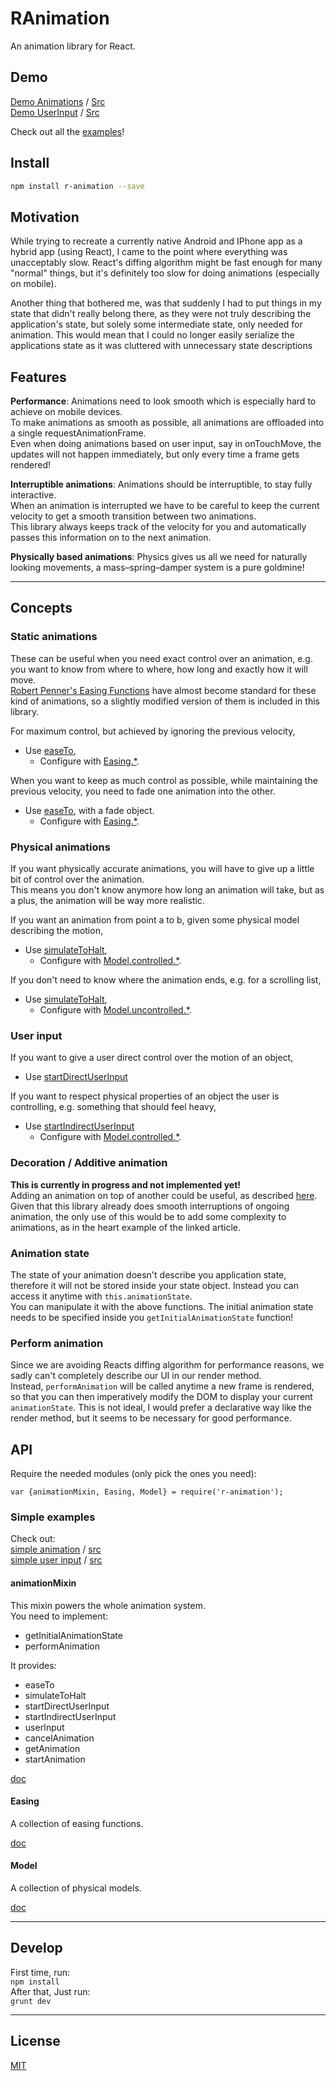 # RAnimation

An animation library for React.

## Demo

[Demo Animations](https://rawgit.com/Zinggi/RAnimation/master/DemoExample.html) / [Src](examples/DemoExample.jsx)  
[Demo UserInput](https://rawgit.com/Zinggi/RAnimation/master/UserInput.html) / [Src](examples/UserInput.jsx)  

Check out all the [examples](examples)!

## Install

```sh
npm install r-animation --save
```

## Motivation

While trying to recreate a currently native Android and IPhone app as a hybrid app (using React),
I came to the point where everything was unacceptably slow.
React's diffing algorithm might be fast enough for many "normal" things, but it's definitely too slow for doing animations (especially on mobile).

Another thing that bothered me, was that suddenly I had to put things in my state that didn't really belong there, as they were not truly describing the application's state, but solely some intermediate state, only needed for animation. This would mean that I could no longer easily serialize the applications state as it was cluttered with unnecessary state descriptions

## Features

**Performance**: Animations need to look smooth which is especially hard to achieve on mobile devices.  
To make animations as smooth as possible, all animations are offloaded into a single requestAnimationFrame.  
Even when doing animations based on user input, say in onTouchMove, the updates will not happen immediately, but only every time a frame gets rendered!

**Interruptible animations**: Animations should be interruptible, to stay fully interactive.  
When an animation is interrupted we have to be careful to keep the current velocity to get a smooth transition between two animations.  
This library always keeps track of the velocity for you and automatically passes this information on to the next animation.

**Physically based animations**: Physics gives us all we need for naturally looking movements, a mass–spring–damper system is a pure goldmine!


****

## Concepts

### Static animations

These can be useful when you need exact control over an animation, e.g. you want to know from where to where, how long and exactly how it will move.  
[Robert Penner's Easing Functions](http://www.robertpenner.com/easing/) have almost become standard for these kind of animations, so a slightly modified version of them is included in this library.  

For maximum control, but achieved by ignoring the previous velocity,  
 * Use [easeTo](src/animation/animationMixin.jsx#L379-L428),  
	* Configure with [Easing.*](src/animation/easing.jsx#L62).

When you want to keep as much control as possible, while maintaining the previous velocity, you need to fade one animation into the other.  
 * Use [easeTo](src/animation/animationMixin.jsx#L379-L428), with a fade object.  
	* Configure with [Easing.*](src/animation/easing.jsx#L62).

### Physical animations

If you want physically accurate animations, you will have to give up a little bit of control over the animation.  
This means you don't know anymore how long an animation will take, but as a plus, the animation will be way more realistic.  

If you want an animation from point a to b, given some physical model describing the motion,  
 * Use [simulateToHalt](src/animation/animationMixin.jsx#L226-L278),  
    * Configure with [Model.controlled.*](src/animation/model.jsx#L107).

If you don't need to know where the animation ends, e.g. for a scrolling list,  
 * Use [simulateToHalt](src/animation/animationMixin.jsx#L226-L278),  
	* Configure with [Model.uncontrolled.*](src/animation/model.jsx#L132).

### User input

If you want to give a user direct control over the motion of an object,
 * Use [startDirectUserInput](src/animation/animationMixin.jsx#L339-L354)

If you want to respect physical properties of an object the user is controlling, e.g. something that should feel heavy,  
 * Use [startIndirectUserInput](src/animation/animationMixin.jsx#L361-L375)
 	* Configure with [Model.controlled.*](src/animation/model.jsx#L107).

### Decoration / Additive animation
**This is currently in progress and not implemented yet!**  
Adding an animation on top of another could be useful, as described [here](http://ronnqvi.st/multiple-animations/).
Given that this library already does smooth interruptions of ongoing animation, the only use of this would be to add some complexity to animations, as in the heart example of the linked article.

### Animation state
The state of your animation doesn't describe you application state, therefore it will not be stored inside your state object.
Instead you can access it anytime with `this.animationState`.  
You can manipulate it with the above functions.
The initial animation state needs to be specified inside you `getInitialAnimationState` function!

### Perform animation
Since we are avoiding Reacts diffing algorithm for performance reasons, we sadly can't completely describe our UI in our render method.  
Instead, `performAnimation` will be called anytime a new frame is rendered, so that you can then imperatively modify the DOM to display your current `animationState`. This is not ideal, I would prefer a declarative way like the render method, but it seems to be necessary for good performance.


## API

Require the needed modules (only pick the ones you need):
```JS
var {animationMixin, Easing, Model} = require('r-animation');
```

### Simple examples
Check out:  
[simple animation](https://rawgit.com/Zinggi/RAnimation/master/SimpleDemo.html) / [src](examples/SimpleDemo.jsx)  
[simple user input](https://rawgit.com/Zinggi/RAnimation/master/SimpleUserInput.html) / [src](examples/SimpleUserInput.jsx)

#### animationMixin
This mixin powers the whole animation system.  
You need to implement:
 * getInitialAnimationState
 * performAnimation

It provides:  
 * easeTo
 * simulateToHalt
 * startDirectUserInput
 * startIndirectUserInput
 * userInput
 * cancelAnimation
 * getAnimation
 * startAnimation

[doc](src/animation/animationMixin.jsx)

#### Easing
A collection of easing functions.

[doc](src/animation/easing.jsx)

#### Model
A collection of physical models.

[doc](src/animation/model.jsx)

---
## Develop

First time, run:  
`npm install`  
After that, Just run:  
`grunt dev`

---
## License

[MIT](LICENSE)
